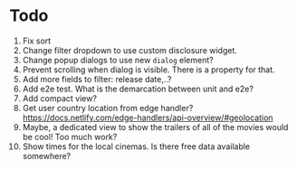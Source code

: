 # Todo

1. Fix sort
1. Change filter dropdown to use custom disclosure widget.
1. Change popup dialogs to use new `dialog` element?
1. Prevent scrolling when dialog is visible. There is a property for that.
1. Add more fields to filter: release date,..?
1. Add e2e test. What is the demarcation between unit and e2e?
1. Add compact view?
1. Get user country location from edge handler? <https://docs.netlify.com/edge-handlers/api-overview/#geolocation>
1. Maybe, a dedicated view to show the trailers of all of the movies would be cool! Too much work?
1. Show times for the local cinemas. Is there free data available somewhere?

